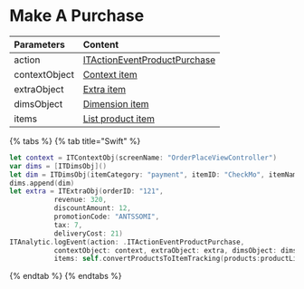 # Make A Purchase

| **Parameters** | **Content** |
| :--- | :--- |
| action | [ITActionEventProductPurchase](../tracking-event/log-event.md) |
| contextObject | [Context item](../tracking-parameters/context-param.md) |
| extraObject | [Extra item](../tracking-parameters/extra-param.md) |
| dimsObject | [Dimension item](../tracking-parameters/dimension-param.md) |
| items | [List product item](../tracking-parameters/items-param.md#creating-an-itproductobj-object) |

{% tabs %}
{% tab title="Swift" %}
```swift
let context = ITContextObj(screenName: "OrderPlaceViewController")
var dims = [ITDimsObj]()
let dim = ITDimsObj(itemCategory: "payment", itemID: "CheckMo", itemName: "Check / Money ")
dims.append(dim)
let extra = ITExtraObj(orderID: "121",
           revenue: 320,
           discountAmount: 12,
           promotionCode: "ANTSSOMI",
           tax: 7,
           deliveryCost: 21)
ITAnalytic.logEvent(action: .ITActionEventProductPurchase, 
           contextObject: context, extraObject: extra, dimsObject: dims, 
           items: self.convertProductsToItemTracking(products:productList))
```
{% endtab %}
{% endtabs %}

